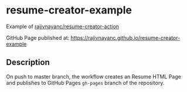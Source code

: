 # resume-creator-example
Example of [rajivnayanc/resume-creator-action](https://github.com/marketplace/actions/resume-creator-action)

GitHub Page published at: https://rajivnayanc.github.io/resume-creator-example
## Description

On push to master branch, the workflow creates an Resume HTML Page and publishes to GitHub Pages `gh-pages` branch of the repository.

